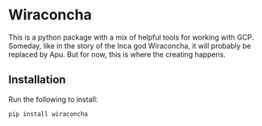 # Wiraconcha

This is a python package with a mix of helpful tools for working with GCP. Someday, like in the story of the Inca god Wiraconcha, it will probably be replaced by Apu. 
But for now, this is where the creating happens.


## Installation

Run the following to install:

```python
pip install wiraconcha
```